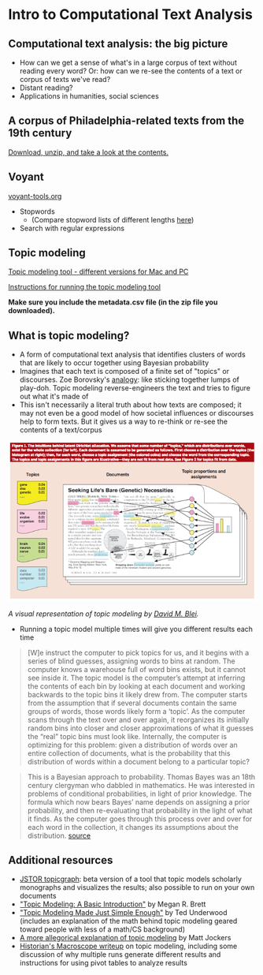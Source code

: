 # Intro to Computational Text Analysis


## Computational text analysis: the big picture

+ How can we get a sense of what's in a large corpus of text without reading every word? Or: how can we re-see the contents of a text or corpus of texts we've read?
+ Distant reading?
+ Applications in humanities, social sciences


## A corpus of Philadelphia-related texts from the 19th century

[Download, unzip, and take a look at the contents.](https://github.com/dsfellows/dsf-summer/blob/master/text-analysis-files.zip)


## Voyant

[voyant-tools.org](http://voyant-tools.org/)

+ Stopwords
  + (Compare stopword lists of different lengths [here](http://www.ranks.nl/stopwords/))
+ Search with regular expressions


## Topic modeling

[Topic modeling tool - different versions for Mac and PC](https://github.com/senderle/topic-modeling-tool)

[Instructions for running the topic modeling tool](https://senderle.github.io/topic-modeling-tool/documentation/2017/01/06/quickstart.html)

**Make sure you include the metadata.csv file (in the zip file you downloaded).**


## What is topic modeling?

+ A form of computational text analysis that identifies clusters of words that are likely to occur together using Bayesian probability
+ Imagines that each text is composed of a finite set of "topics" or discourses. Zoe Borovsky's [analogy](http://miriamposner.com/blog/very-basic-strategies-for-interpreting-results-from-the-topic-modeling-tool/): like sticking together lumps of play-doh. Topic modeling reverse-engineers the text and tries to figure out what it's made of
+ This isn't necessarily a literal truth about how texts are composed; it may not even be a good model of how societal influences or discourses help to form texts. But it gives us a way to re-think or re-see the contents of a text/corpus

![Visual representation of topic modeling](https://github.com/dsfellows/dsfellows/blob/master/Blei_topicmodel.png)

*A visual representation of topic modeling by [David M. Blei](http://www.cs.princeton.edu/~blei/papers/Blei2012.pdf).*

+ Running a topic model multiple times will give you different results each time

> [W]e instruct the computer to pick topics for us, and it begins with a series of blind guesses, assigning words to bins at random. The computer knows a warehouse full of word bins exists, but it cannot see inside it. The topic model is the computer’s attempt at inferring the contents of each bin by looking at each document and working backwards to the topic bins it likely drew from. The computer starts from the assumption that if several documents contain the same groups of words, those words likely form a ‘topic’. As the computer scans through the text over and over again, it reorganizes its initially random bins into closer and closer approximations of what it guesses the “real” topic bins must look like. Internally, the computer is optimizing for this problem: given a distribution of words over an entire collection of documents, what is the probability that this distribution of words within a document belong to a particular topic?

> This is a Bayesian approach to probability. Thomas Bayes was an 18th century clergyman who dabbled in mathematics. He was interested in problems of conditional probabilities, in light of prior knowledge. The formula which now bears Bayes’ name depends on assigning a prior probability, and then re-evaluating that probability in the light of what it finds. As the computer goes through this process over and over for each word in the collection, it changes its assumptions about the distribution. [source](http://www.themacroscope.org/?page_id=553)


## Additional resources

+ [JSTOR topicgraph](https://labs.jstor.org/topicgraph/): beta version of a tool that topic models scholarly monographs and visualizes the results; also possible to run on your own documents
+ ["Topic Modeling: A Basic Introduction"](http://journalofdigitalhumanities.org/2-1/topic-modeling-a-basic-introduction-by-megan-r-brett/) by Megan R. Brett
+ ["Topic Modeling Made Just Simple Enough"](https://tedunderwood.com/2012/04/07/topic-modeling-made-just-simple-enough/) by Ted Underwood (includes an explanation of the math behind topic modeling geared toward people with less of a math/CS background)
+ [A more allegorical explanation of topic modeling](http://www.matthewjockers.net/2011/09/29/the-lda-buffet-is-now-open-or-latent-dirichlet-allocation-for-english-majors/) by Matt Jockers
+ [Historian's Macroscope writeup](http://www.themacroscope.org/?page_id=553) on topic modeling, including some discussion of why multiple runs generate different results and instructions for using pivot tables to analyze results
